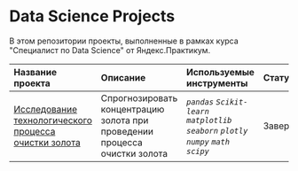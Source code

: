 # Data Science Projects

В этом репозитории проекты, выполненные в рамках курса "Специалист по Data Science" от Яндекс.Практикум.

| Название проекта | Описание | Используемые инструменты                                                         | Статус |
| :-------------------- | :--------------------- |:---------------------------------------------------------------------------------|:---------------------------|
| [Исследование технологического процесса очистки золота]([https://github.com/](https://github.com/converga/dataProjects/tree/main/gold_recovery)) | Спрогнозировать концентрацию золота при проведении процесса очистки золота | *`pandas` `Scikit-learn` `matplotlib` `seaborn` `plotly` `numpy` `math` `scipy`* | Завершен |

